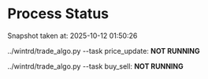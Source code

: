 # Process Status

Snapshot taken at: 2025-10-12 01:50:26

../wintrd/trade_algo.py --task price_update: **NOT RUNNING**

../wintrd/trade_algo.py --task buy_sell: **NOT RUNNING**


